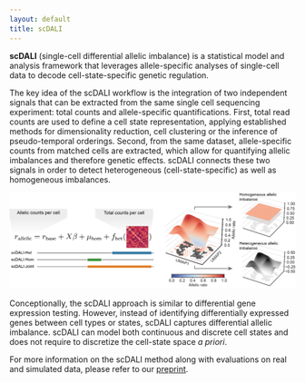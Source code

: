 ```yaml
---
layout: default
title: scDALI
---
```


<strong>scDALI</strong> (single-cell differential allelic imbalance) is a statistical model and analysis framework that leverages allele-specific analyses of single-cell data to decode cell-state-specific genetic regulation. 

The key idea of the scDALI workflow is the integration of two independent signals that can be extracted from the same single cell sequencing experiment: total counts and allele-specific quantifications. First, total read counts are used to define a cell state representation, applying established methods for dimensionality reduction, cell clustering or the inference of pseudo-temporal orderings. Second, from the same dataset, allele-specific counts from matched cells are extracted, which allow for quantifying allelic imbalances and therefore genetic effects. scDALI connects these two signals in order to detect heterogeneous (cell-state-specific) as well as homogeneous imbalances.

![Abstract](https://raw.githubusercontent.com/PMBio/scdali/main/.github/images/github_graphical_abstract.png)

Conceptionally, the scDALI approach is similar to differential gene expression testing. However, instead of identifying differentially expressed genes between cell types or states, scDALI captures differential allelic imbalance. scDALI can model both continuous and discrete cell states and does not require to discretize the cell-state space <em>a priori</em>.

For more information on the scDALI method along with evaluations on real and simulated data, please refer to our [preprint](https://www.biorxiv.org/content/10.1101/2021.03.19.436142v1).

